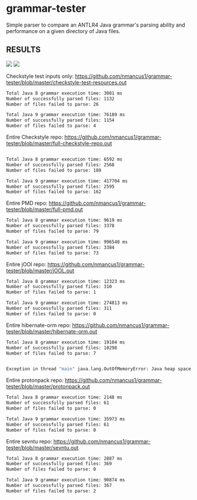 # grammar-tester
Simple parser to compare an ANTLR4 Java grammar's parsing ability and performance on a given directory of Java files.

## RESULTS


![](https://github.com/nmancus1/grammar-tester/blob/master/parsing_rate.png) 
![](https://github.com/nmancus1/grammar-tester/blob/master/success_parse_perc.png)


Checkstyle test inputs only: https://github.com/nmancus1/grammar-tester/blob/master/checkstyle-test-resources.out

```bash
Total Java 8 grammar execution time: 3081 ms
Number of successfully parsed files: 1132
Number of files failed to parse: 26

Total Java 9 grammar execution time: 76189 ms
Number of successfully parsed files: 1154
Number of files failed to parse: 4
```


Entire Checkstyle repo: https://github.com/nmancus1/grammar-tester/blob/master/full-checkstyle-repo.out

```bash

Total Java 8 grammar execution time: 6592 ms
Number of successfully parsed files: 2568
Number of files failed to parse: 189

Total Java 9 grammar execution time: 417704 ms
Number of successfully parsed files: 2595
Number of files failed to parse: 162
```

Entire PMD repo: https://github.com/nmancus1/grammar-tester/blob/master/full-pmd.out

```bash
Total Java 8 grammar execution time: 9619 ms
Number of successfully parsed files: 3378
Number of files failed to parse: 79

Total Java 9 grammar execution time: 996548 ms
Number of successfully parsed files: 3384
Number of files failed to parse: 73
```

Entire jOOl repo: https://github.com/nmancus1/grammar-tester/blob/master/jOOL.out

```bash
Total Java 8 grammar execution time: 12323 ms
Number of successfully parsed files: 310
Number of files failed to parse: 1

Total Java 9 grammar execution time: 274813 ms
Number of successfully parsed files: 311
Number of files failed to parse: 0

```
Entire hibernate-orm repo: https://github.com/nmancus1/grammar-tester/blob/master/hibernate-orm.out

```bash
Total Java 8 grammar execution time: 19104 ms
Number of successfully parsed files: 10298
Number of files failed to parse: 7


Exception in thread "main" java.lang.OutOfMemoryError: Java heap space
```

Entire protonpack repo: https://github.com/nmancus1/grammar-tester/blob/master/protonpack.out

```bash
Total Java 8 grammar execution time: 2148 ms
Number of successfully parsed files: 61
Number of files failed to parse: 0

Total Java 9 grammar execution time: 35973 ms
Number of successfully parsed files: 61
Number of files failed to parse: 0

```

Entire sevntu repo: https://github.com/nmancus1/grammar-tester/blob/master/sevntu.out

```bash
Total Java 8 grammar execution time: 2887 ms
Number of successfully parsed files: 369
Number of files failed to parse: 0

Total Java 9 grammar execution time: 90874 ms
Number of successfully parsed files: 367
Number of files failed to parse: 2
```
